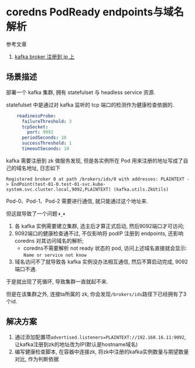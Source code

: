 # coredns PodReady endpoints与域名解析

参考文章

1. [kafka broker 注册到 ip 上](https://blog.csdn.net/weixin_42195284/article/details/91042571)

## 场景描述

部署一个 kafka 集群, 拥有 statefulset 与 headless service 资源.

statefulset 中是通过对 kafka 监听的 tcp 端口的检测作为健康检查依据的.

```yaml
    readinessProbe:
      failureThreshold: 3
      tcpSocket:
        port: 9092
      periodSeconds: 10
      successThreshold: 1
      timeoutSeconds: 10
```

kafka 需要注册到 zk 做服务发现, 但是各实例所在 Pod 用来注册的地址写成了自己的域名地址, 日志如下

```log
Registered broker 0 at path /brokers/ids/0 with addresses: PLAINTEXT -> EndPoint(test-01-0.test-01-svc.kube-system.svc.cluster.local,9092,PLAINTEXT) (kafka.utils.ZkUtils)
```

Pod-0、Pod-1、Pod-2 需要进行通信, 就只能通过这个地址来.

但这就导致了一个问题◑ˍ◐

1. 各 kafka 实例需要建立集群, 选主后才算正式启动, 然后9092端口才可访问;
2. 9092端口的健康检查通不过, 不仅影响将 podIP 注册到 endpoints, 还影响 coredns 对其访问域名的解析;
    - coredns不需要解析 not ready 状态的 pod, 访问上述域名直接就会显示: `Name or service not know`
3. 域名访问不了就导致各 kafka 实例没办法相互通信, 然后不算启动完成, 9092端口不通.

于是就出现了死循环, 导致集群一直就起不来.

但是在该集群之外, 连接ta所属的 zk, 你会发现`/brokers/ids`路径下已经拥有了3个id.

## 解决方案

1. 通过添加配置项`advertised.listeners=PLAINTEXT://192.168.16.11:9092`, 让kafka注册到zk的地址改为IP(默认是hostname域名)
2. 编写健康检查脚本, 在容器中连接zk, 将zk中注册的kafka实例数量与期望数量对比, 作为判断依据

